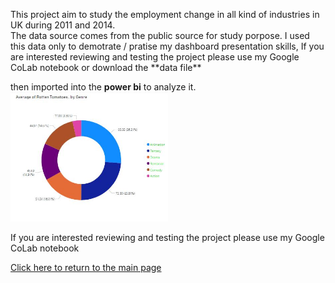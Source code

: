<p>This project aim to study the employment change in all kind of industries in UK during 2011 and 2014.<br> 
The data source comes from the public source for study porpose.<p\>
I used this data only to demotrate / pratise my dashboard presentation skills, If you are interested reviewing and testing the project please use my Google CoLab notebook or download the **data file**

then imported into the **power bi** to analyze it.<br>
<img src="../holly/hollyMap1.JPG" alt="drawing" width="50%"/>

If you are interested reviewing and testing the project please use my Google CoLab notebook

[Click here to return to the main page](../README.md)
